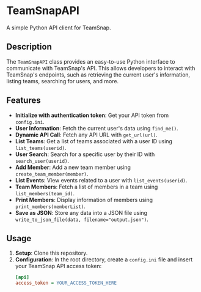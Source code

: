 # TeamSnapAPI

A simple Python API client for TeamSnap.

## Description

The `TeamSnapAPI` class provides an easy-to-use Python interface to communicate with TeamSnap's API. This allows developers to interact with TeamSnap's endpoints, such as retrieving the current user's information, listing teams, searching for users, and more.

## Features

- **Initialize with authentication token**: Get your API token from `config.ini`.
- **User Information**: Fetch the current user's data using `find_me()`.
- **Dynamic API Call**: Fetch any API URL with `get_url(url)`.
- **List Teams**: Get a list of teams associated with a user ID using `list_teams(userid)`.
- **User Search**: Search for a specific user by their ID with `search_user(userid)`.
- **Add Member**: Add a new team member using `create_team_member(member)`.
- **List Events**: View events related to a user with `list_events(userid)`.
- **Team Members**: Fetch a list of members in a team using `list_members(team_id)`.
- **Print Members**: Display information of members using `print_members(memberList)`.
- **Save as JSON**: Store any data into a JSON file using `write_to_json_file(data, filename="output.json")`.

## Usage

1. **Setup**: Clone this repository.
2. **Configuration**: In the root directory, create a `config.ini` file and insert your TeamSnap API access token:
   ```ini
   [api]
   access_token = YOUR_ACCESS_TOKEN_HERE
